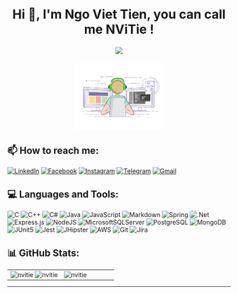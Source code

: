 <h1 align="center">Hi 👋, I'm Ngo Viet Tien, you can call me NViTie !</h1>
<h3 align="center"><img src="https://img.icons8.com/color/48/000000/vietnam-circular.png" width="5%"/></h3>

<p align="center"> 
        <!-- <img src="https://cdn.dribbble.com/users/1059583/screenshots/4171367/coding-freak.gif" alt="dev" width="40%"/> -->
        <img src="./Picture1.gif" alt="dev" width="40%"/>
</p>

## 📫 How to reach me:

[![LinkedIn](https://img.shields.io/badge/LinkedIn-%230077B5.svg?logo=linkedin&logoColor=white)](https://www.linkedin.com/in/viettien1602/) [![Facebook](https://img.shields.io/badge/Facebook-%231877F2.svg?logo=Facebook&logoColor=white)](https://www.facebook.com/nvt1602/) [![Instagram](https://img.shields.io/badge/Instagram-%23E4405F.svg?logo=Instagram&logoColor=white)](https://www.instagram.com/nv_tien_nvt/) [![Telegram](https://img.shields.io/badge/Telegram-%23000000.svg?logo=Telegram&logoColor=white)](https://web.telegram.org/z/#5249493950) [![Gmail](https://img.shields.io/badge/Gmail-%23D14836.svg?logo=gmail&logoColor=white)](mailto:nvtien1602.forwork@gmail.com)

## 💻 Languages and Tools:

![C](https://img.shields.io/badge/c-31363c.svg?style=for-the-badge&logo=c&logoColor=white) ![C++](https://img.shields.io/badge/c++-31363c.svg?style=for-the-badge&logo=c%2B%2B&logoColor=white) ![C#](https://img.shields.io/badge/c%23-31363c.svg?style=for-the-badge&logo=c-sharp&logoColor=white) ![Java](https://img.shields.io/badge/java-31363c.svg?style=for-the-badge&logo=java&logoColor=white) ![JavaScript](https://img.shields.io/badge/javascript-31363c.svg?style=for-the-badge&logo=javascript&logoColor=white) ![Markdown](https://img.shields.io/badge/markdown-31363c.svg?style=for-the-badge&logo=markdown&logoColor=white) ![Spring](https://img.shields.io/badge/spring-31363c.svg?style=for-the-badge&logo=spring&logoColor=white) ![.Net](https://img.shields.io/badge/.NET-31363c?style=for-the-badge&logo=.net&logoColor=white) ![Express.js](https://img.shields.io/badge/express.js-31363c.svg?style=for-the-badge&logo=express&logoColor=white) ![NodeJS](https://img.shields.io/badge/node.js-31363c?style=for-the-badge&logo=node.js&logoColor=white) ![MicrosoftSQLServer](https://img.shields.io/badge/Microsoft%20SQL%20Sever-31363c?style=for-the-badge&logo=microsoft%20sql%20server&logoColor=white) ![PostgreSQL](https://img.shields.io/badge/PostgreSQL-31363c.svg?style=for-the-badge&logo=postgresql&logoColor=white) ![MongoDB](https://img.shields.io/badge/MongoDB-31363c.svg?style=for-the-badge&logo=mongodb&logoColor=white) ![JUnit5](https://img.shields.io/badge/JUnit5-31363c.svg?style=for-the-badge&logo=junit5&logoColor=white) ![Jest](https://img.shields.io/badge/Jest-31363c.svg?style=for-the-badge&logo=jest&logoColor=white) ![JHipster](https://img.shields.io/badge/JHipster-31363c.svg?style=for-the-badge&logo=jhipster&logoColor=white) ![AWS](https://img.shields.io/badge/AWS-31363c.svg?style=for-the-badge&logo=amazon-aws&logoColor=white) ![Git](https://img.shields.io/badge/Git-31363c.svg?style=for-the-badge&logo=git&logoColor=white) ![Jira](https://img.shields.io/badge/jira-31363c.svg?style=for-the-badge&logo=jira&logoColor=white)

## 📊 GitHub Stats:

<table style="width:100%;">
  <tr>
    <td width="50%">
      <img src="https://github-readme-stats.vercel.app/api?username=viettien1602&theme=buefy&hide_border=false&include_all_commits=false&count_private=false" alt="nvitie" width="100%"/>
      <img src="https://github-readme-streak-stats.herokuapp.com/?user=viettien1602&theme=buefy&hide_border=falseb" alt="nvitie" width="100%"/>
    </td>
    <td>
      <img src="https://github-readme-stats.vercel.app/api/top-langs/?username=viettien1602&theme=buefy&hide_border=false&include_all_commits=false&count_private=false&layout=compact" alt="nvitie" width="100%"/>
    </td>
  </tr>
</table>

---


